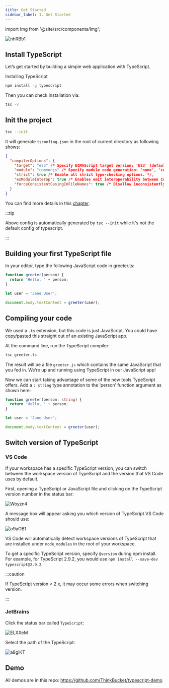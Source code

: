 ```yaml
---
title: Get Started
sidebar_label: 1. Get Started
---
```


import Img from '@site/src/components/Img';

<Img src='https://cosmos-x.oss-cn-hangzhou.aliyuncs.com/nhRBb1.png' alt='nhRBb1'/>

## Install TypeScript

Let’s get started by building a simple web application with TypeScript.

Installing TypeScript

```bash npm2yarn
npm install -g typescript
```

Then you can check installation via:

```bash
tsc -v
```

## Init the project

```bash
tsc --init
```

It will generate `tsconfing.json` in the root of current directory as following shows:

```json title="tsconfig.json"
{
  "compilerOptions": {
    "target": "es5" /* Specify ECMAScript target version: 'ES3' (default), 'ES5', 'ES2015', 'ES2016', 'ES2017', 'ES2018', 'ES2019', 'ES2020', or 'ESNEXT'. */,
    "module": "commonjs" /* Specify module code generation: 'none', 'commonjs', 'amd', 'system', 'umd', 'es2015', 'es2020', or 'ESNext'. */,
    "strict": true /* Enable all strict type-checking options. */,
    "esModuleInterop": true /* Enables emit interoperability between CommonJS and ES Modules via creation of namespace objects for all imports. Implies 'allowSyntheticDefaultImports'. */,
    "forceConsistentCasingInFileNames": true /* Disallow inconsistently-cased references to the same file. */
  }
}
```

You can find more details in this [chapter](/docs/typescript/config/compiler-options).

:::tip

Above config is automatically generated by `tsc --init` while it's not the default config of typescript.

:::

## Building your first TypeScript file

In your editor, type the following JavaScript code in greeter.ts:

```ts
function greeter(person) {
  return 'Hello, ' + person;
}

let user = 'Jane User';

document.body.textContent = greeter(user);
```

## Compiling your code

We used a `.ts` extension, but this code is just JavaScript. You could have copy/pasted this straight out of an existing JavaScript app.

At the command line, run the TypeScript compiler:

```bash
tsc greeter.ts
```

The result will be a file `greeter.js` which contains the same JavaScript that you fed in. We’re up and running using TypeScript in our JavaScript app!

Now we can start taking advantage of some of the new tools TypeScript offers. Add a `: string` type annotation to the ‘person’ function argument as shown here:

```ts
function greeter(person: string) {
  return 'Hello, ' + person;
}

let user = 'Jane User';

document.body.textContent = greeter(user);
```

## Switch version of TypeScript

### VS Code

If your workspace has a specific TypeScript version, you can switch between the workspace version of TypeScript and the version that VS Code uses by default.

First, opening a TypeScript or JavaScript file and clicking on the TypeScript version number in the status bar:

<Img w="500" src='https://cosmos-x.oss-cn-hangzhou.aliyuncs.com/Woyzn4.png' alt='Woyzn4'/>

A message box will appear asking you which version of TypeScript VS Code should use:

<Img w="620" src='https://cosmos-x.oss-cn-hangzhou.aliyuncs.com/o9aOB1.png' alt='o9aOB1'/>

VS Code will automatically detect workspace versions of TypeScript that are installed under `node_modules` in the root of your workspace.

To get a specific TypeScript version, specify `@version` during npm install. For example, for TypeScript 2.9.2, you would use `npm install --save-dev typescript@2.9.2`.

:::caution

If TypeScript version < 2.x, it may occur some errors when switching version.

:::

### JetBrains

Click the status bar called `TypeScript`:

<Img w="560" src='https://cosmos-x.oss-cn-hangzhou.aliyuncs.com/ELXXeM.png' alt='ELXXeM'/>

Select the path of the TypeScript:

<Img w="700" src='https://cosmos-x.oss-cn-hangzhou.aliyuncs.com/a8giKT.png' alt='a8giKT'/>

## Demo

All demos are in this repo: https://github.com/ThinkBucket/typescript-demo
